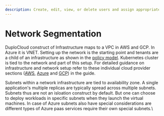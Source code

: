 ```yaml
---
description: Create, edit, view, or delete users and assign appropriate roles
---
```


# Network Segmentation



DuploCloud construct of Infrastructure maps to a VPC in AWS and GCP. In Azure it is VNET. Setting up the network is the starting point and tenants are a child of an infrastructure as shown in the [policy model](../../getting-started/application-focussed-interface/). Kubernetes cluster is tied to the network and part of this setup. For detailed guidance on infrastructure and network setup refer to these individual cloud provider sections ([AWS](../../aws-user-guide/use-cases/disaster-recovery/), [Azure](../../azure-user-guide/use-cases/infrastructure-and-plan/) and [GCP](../../gcp-user-guide/use-cases/disaster-recovery/)) in the guide.&#x20;

Subnets within a network infrastructure are tied to availability zone. A single application's multiple replicas are typically spread across multiple subnets. Subnets thus are not an isloation construct by default. But one can choose to deploy workloads in specific subnets when they launch the virtual machines. In case of Azure subnets also have special considerations are different types of Azure paas services require their own special subnets.\
